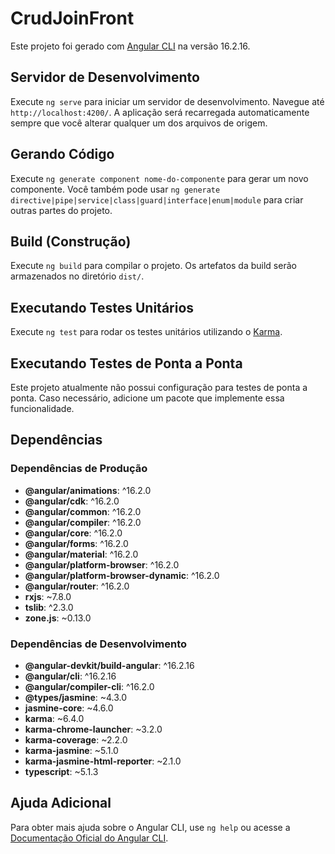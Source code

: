 # CrudJoinFront

Este projeto foi gerado com [Angular CLI](https://github.com/angular/angular-cli) na versão 16.2.16.

## Servidor de Desenvolvimento

Execute `ng serve` para iniciar um servidor de desenvolvimento. Navegue até `http://localhost:4200/`. A aplicação será recarregada automaticamente sempre que você alterar qualquer um dos arquivos de origem.

## Gerando Código

Execute `ng generate component nome-do-componente` para gerar um novo componente. Você também pode usar `ng generate directive|pipe|service|class|guard|interface|enum|module` para criar outras partes do projeto.

## Build (Construção)

Execute `ng build` para compilar o projeto. Os artefatos da build serão armazenados no diretório `dist/`.

## Executando Testes Unitários

Execute `ng test` para rodar os testes unitários utilizando o [Karma](https://karma-runner.github.io).

## Executando Testes de Ponta a Ponta

Este projeto atualmente não possui configuração para testes de ponta a ponta. Caso necessário, adicione um pacote que implemente essa funcionalidade.

## Dependências

### Dependências de Produção
- **@angular/animations**: ^16.2.0
- **@angular/cdk**: ^16.2.0
- **@angular/common**: ^16.2.0
- **@angular/compiler**: ^16.2.0
- **@angular/core**: ^16.2.0
- **@angular/forms**: ^16.2.0
- **@angular/material**: ^16.2.0
- **@angular/platform-browser**: ^16.2.0
- **@angular/platform-browser-dynamic**: ^16.2.0
- **@angular/router**: ^16.2.0
- **rxjs**: ~7.8.0
- **tslib**: ^2.3.0
- **zone.js**: ~0.13.0

### Dependências de Desenvolvimento
- **@angular-devkit/build-angular**: ^16.2.16
- **@angular/cli**: ^16.2.16
- **@angular/compiler-cli**: ^16.2.0
- **@types/jasmine**: ~4.3.0
- **jasmine-core**: ~4.6.0
- **karma**: ~6.4.0
- **karma-chrome-launcher**: ~3.2.0
- **karma-coverage**: ~2.2.0
- **karma-jasmine**: ~5.1.0
- **karma-jasmine-html-reporter**: ~2.1.0
- **typescript**: ~5.1.3

## Ajuda Adicional

Para obter mais ajuda sobre o Angular CLI, use `ng help` ou acesse a [Documentação Oficial do Angular CLI](https://angular.io/cli).

